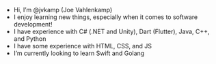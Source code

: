 - Hi, I’m @jvkamp (Joe Vahlenkamp)
- I enjoy learning new things, especially when it comes to software development!
- I have experience with C# (.NET and Unity), Dart (Flutter), Java, C++, and Python
- I have some experience with HTML, CSS, and JS
- I’m currently looking to learn Swift and Golang
